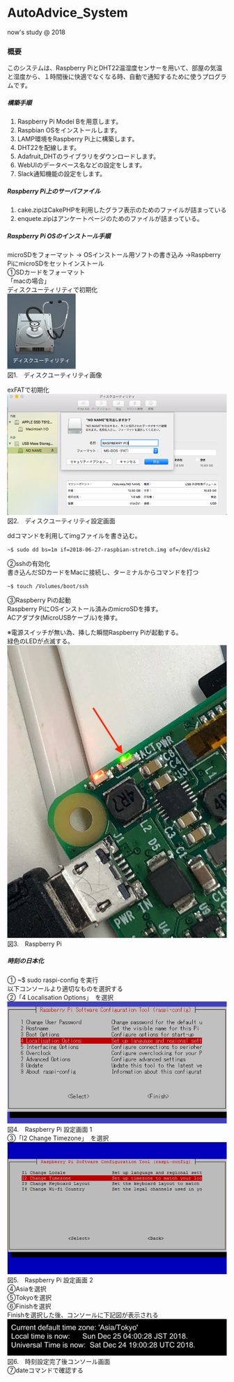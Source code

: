 # AutoAdvice_System
now's study @ 2018

### 概要

このシステムは、Raspberry PiとDHT22温湿度センサーを用いて、部屋の気温と湿度から、１時間後に快適でなくなる時、自動で通知するために使うプログラムです。

##### 構築手順
1. Raspberry Pi Model Bを用意します。
2. Raspbian OSをインストールします。
3. LAMP環境をRaspberry Pi上に構築します。
4. DHT22を配線します。
5. Adafruit_DHTのライブラリをダウンロードします。
6. WebUIのデータベース名などの設定をします。
7. Slack通知機能の設定をします。

##### Raspberry Pi上のサーバファイル
1. cake.zipはCakePHPを利用したグラフ表示のためのファイルが詰まっている
2. enquete.zipはアンケートページのためのファイルが詰まっている。

##### Raspberry Pi OSのインストール手順  
microSDをフォーマット → OSインストール用ソフトの書き込み →Raspberry PiにmicroSDをセットインストール  
①SDカードをフォーマット  
「macの場合」  
ディスクユーティリティで初期化  
<img src='https://github.com/J15014/Images/blob/master/%E3%83%86%E3%82%99%E3%82%A3%E3%82%B9%E3%82%AF%E3%83%A6%E3%83%BC%E3%83%86%E3%82%A3%E3%83%AA%E3%83%86%E3%82%A32019-01-15%2012.07.11.png'>  
図1.　ディスクユーティリティ画像
  
exFATで初期化
<img src='https://github.com/J15014/Images/blob/master/%E3%83%86%E3%82%99%E3%82%A3%E3%82%B9%E3%82%AF%E3%83%A6%E3%83%BC%E3%83%86%E3%83%AA%E3%83%86%E3%82%A3%E8%A8%AD%E5%AE%9A%E7%94%BB%E9%9D%A2.png'>  
図2.　ディスクユーティリティ設定画面
  
ddコマンドを利用してimgファイルを書き込む。
```
~$ sudo dd bs=1m if=2018-06-27-raspbian-stretch.img of=/dev/disk2
```
  
②sshの有効化  
書き込んだSDカードをMacに接続し、ターミナルからコマンドを打つ
```
~$ touch /Volumes/boot/ssh
```
  
③Raspberry Piの起動  
Raspberry PiにOSインストール済みのmicroSDを挿す。  
ACアダプタ(MicroUSBケーブル)を挿す。
  
※電源スイッチが無い為、挿した瞬間Raspberry Piが起動する。  
緑色のLEDが点滅する。
<img src='https://github.com/J15014/Images/blob/master/RaspberryPi%E9%9B%BB%E6%BA%90.jpg'>  
図3.　Raspberry Pi

##### 時刻の日本化
① ~$ sudo raspi-config を実行  
	以下コンソールより適切なものを選択する  
②「4 Localisation Options」　を選択  
<img src='https://github.com/J15014/Images/blob/master/Raspberrypi%E8%A8%AD%E5%AE%9A%E7%94%BB%E9%9D%A21.png'>  
図4.　Raspberry Pi 設定画面 1  
③「I2 Change Timezone」　を選択  
<img src='https://github.com/J15014/Images/blob/master/Raspberrypi%E8%A8%AD%E5%AE%9A%E7%94%BB%E9%9D%A22.png'>  
図5.　Raspberry Pi 設定画面 2  
④Asiaを選択  
⑤Tokyoを選択  
⑥Finishを選択  
Finishを選択した後、コンソールに下記図が表示される  
<img src='https://github.com/J15014/Images/blob/master/%E6%99%82%E5%88%BB%E8%A8%AD%E5%AE%9A%E5%AE%8C%E4%BA%86.png'>  
図6.　時刻設定完了後コンソール画面  
⑦dateコマンドで確認する  

